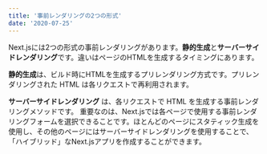 ```yaml
---
title: '事前レンダリングの2つの形式'
date: '2020-07-25'
---
```


Next.jsには2つの形式の事前レンダリングがあります。**静的生成**と**サーバーサイドレンダリング**です。違いはページのHTMLを生成するタイミングにあります。

**静的生成**は、ビルド時にHTMLを生成するプリレンダリング方式です。プリレンダリングされた HTML は各リクエストで再利用されます。

**サーバーサイドレンダリング** は、各リクエストで HTML を生成する事前レンダリングメソッドです。
重要なのは、Next.jsでは各ページで使用する事前レンダリングフォームを選択できることです。ほとんどのページにスタティック生成を使用し、その他のページにはサーバーサイドレンダリングを使用することで、「ハイブリッド」なNext.jsアプリを作成することができます。

